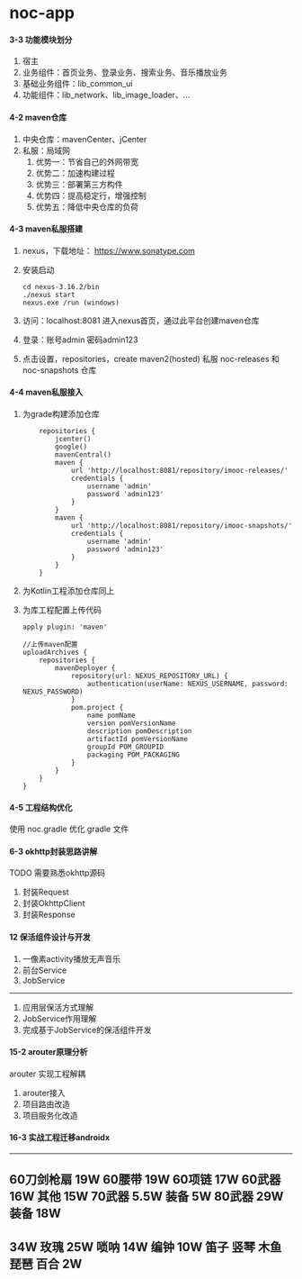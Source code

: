 # noc-app

####  3-3 功能模块划分 

1. 宿主
2. 业务组件：首页业务、登录业务、搜索业务、音乐播放业务
3. 基础业务组件：lib_common_ui
4. 功能组件：lib_network、lib_image_loader、...

####  4-2 maven仓库

1. 中央仓库：mavenCenter、jCenter
2. 私服：局域网
   1. 优势一：节省自己的外网带宽
   2. 优势二：加速构建过程
   3. 优势三：部署第三方构件
   4. 优势四：提高稳定行，增强控制
   5. 优势五：降低中央仓库的负荷

####  4-3 maven私服搭建

1. nexus，下载地址： https://www.sonatype.com

2. 安装启动

   ```shell
   cd nexus-3.16.2/bin
   ./nexus start
   nexus.exe /run (windows)
   ```

3. 访问：localhost:8081 进入nexus首页，通过此平台创建maven仓库

4. 登录：账号admin 密码admin123

5. 点击设置，repositories，create maven2(hosted) 私服 noc-releases 和 noc-snapshots 仓库

####  4-4 maven私服接入 

1. 为grade构建添加仓库

   ```
       repositories {
           jcenter()
           google()
           mavenCentral()
           maven {
               url 'http://localhost:8081/repository/imooc-releases/'
               credentials {
                   username 'admin'
                   password 'admin123'
               }
           }
           maven {
               url 'http://localhost:8081/repository/imooc-snapshots/'
               credentials {
                   username 'admin'
                   password 'admin123'
               }
           }
       }
   ```

2. 为Kotlin工程添加仓库同上

3. 为库工程配置上传代码

   ````
   apply plugin: 'maven'
   
   //上传maven配置
   uploadArchives {
       repositories {
           mavenDeployer {
               repository(url: NEXUS_REPOSITORY_URL) {
                   authentication(userName: NEXUS_USERNAME, password: NEXUS_PASSWORD)
               }
               pom.project {
                   name pomName
                   version pomVersionName
                   description pomDescription
                   artifactId pomVersionName
                   groupId POM_GROUPID
                   packaging POM_PACKAGING
               }
           }
       }
   }
   ````

####  4-5 工程结构优化

使用 noc.gradle 优化 gradle 文件

####  6-3 okhttp封装思路讲解 

TODO 需要熟悉okhttp源码 

1. 封装Request
2. 封装OkhttpClient
3. 封装Response

#### 12 保活组件设计与开发

1. 一像素activity播放无声音乐
2. 前台Service
3. JobService

-------------

1. 应用层保活方式理解
2. JobService作用理解
3. 完成基于JobService的保活组件开发

####  15-2 arouter原理分析 

arouter 实现工程解耦

1.  arouter接入
2.  项目路由改造 
3.  项目服务化改造 

####  16-3 实战工程迁移androidx 













------------------------
60刀剑枪扇 19W 60腰带 19W 60项链 17W 60武器 16W 其他 15W
70武器 5.5W 装备 5W
80武器 29W 装备 18W
------------------------
34W 玫瑰 25W 唢呐 14W 编钟 10W 笛子 竖琴 木鱼 琵琶 百合 2W
------------------------